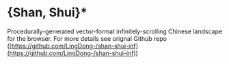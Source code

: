 # {Shan, Shui}*
Procedurally-generated vector-format infinitely-scrolling Chinese landscape for the browser.
For more details see orignal Github repo ([https://github.com/LingDong-/shan-shui-inf](https://github.com/LingDong-/shan-shui-inf))